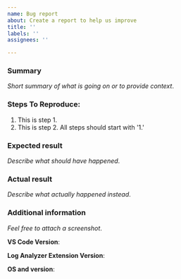 ```yaml
---
name: Bug report
about: Create a report to help us improve
title: ''
labels: ''
assignees: ''

---
```


<!--
NOTICE: This is a community project. We do our best to triage issues in a timely manner and help moderate discussions. This is not a mechanism for receiving support under any agreement or SLA. If you require immediate assistance with a product you own, please use official support channels.
-->

### Summary

_Short summary of what is going on or to provide context_.

### Steps To Reproduce:

1.  This is step 1.
1.  This is step 2. All steps should start with '1.'

### Expected result

_Describe what should have happened_.

### Actual result

_Describe what actually happened instead_.

### Additional information

_Feel free to attach a screenshot_.

**VS Code Version**:

**Log Analyzer Extension Version**:

**OS and version**:
